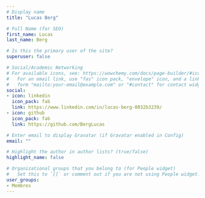 ```yaml
---
# Display name
title: "Lucas Berg"

# Full Name (for SEO)
first_name: Lucas
last_name: Berg

# Is this the primary user of the site?
superuser: false

# Social/Academic Networking
# For available icons, see: https://wowchemy.com/docs/page-builder/#icons
#   For an email link, use "fas" icon pack, "envelope" icon, and a link in the
#   form "mailto:your-email@example.com" or "#contact" for contact widget.
social:
- icon: linkedin
  icon_pack: fab
  link: https://www.linkedin.com/in/lucas-berg-0032b3239/
- icon: github 
  icon_pack: fab
  link: https://github.com/BergLucas

# Enter email to display Gravatar (if Gravatar enabled in Config)
email: ""

# Highlight the author in author lists? (true/false)
highlight_name: false

# Organizational groups that you belong to (for People widget)
#   Set this to `[]` or comment out if you are not using People widget.
user_groups:
- Membres
---
```

